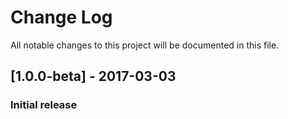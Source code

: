 # Change Log
All notable changes to this project will be documented in this file.

## [1.0.0-beta] - 2017-03-03
### Initial release
